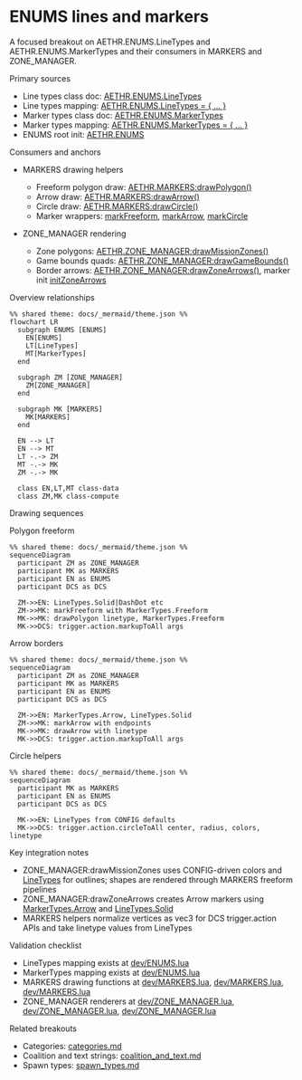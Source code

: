 # ENUMS lines and markers

A focused breakout on AETHR.ENUMS.LineTypes and AETHR.ENUMS.MarkerTypes and their consumers in MARKERS and ZONE_MANAGER.

Primary sources

- Line types class doc: [AETHR.ENUMS.LineTypes](../../dev/ENUMS.lua:137)
- Line types mapping: [AETHR.ENUMS.LineTypes = { ... }](../../dev/ENUMS.lua:452)
- Marker types class doc: [AETHR.ENUMS.MarkerTypes](../../dev/ENUMS.lua:146)
- Marker types mapping: [AETHR.ENUMS.MarkerTypes = { ... }](../../dev/ENUMS.lua:461)
- ENUMS root init: [AETHR.ENUMS](../../dev/ENUMS.lua:337)

Consumers and anchors

- MARKERS drawing helpers
  - Freeform polygon draw: [AETHR.MARKERS:drawPolygon()](../../dev/MARKERS.lua:85)
  - Arrow draw: [AETHR.MARKERS:drawArrow()](../../dev/MARKERS.lua:176)
  - Circle draw: [AETHR.MARKERS:drawCircle()](../../dev/MARKERS.lua:269)
  - Marker wrappers: [markFreeform](../../dev/MARKERS.lua:43), [markArrow](../../dev/MARKERS.lua:138), [markCircle](../../dev/MARKERS.lua:229)

- ZONE_MANAGER rendering
  - Zone polygons: [AETHR.ZONE_MANAGER:drawMissionZones()](../../dev/ZONE_MANAGER.lua:980)
  - Game bounds quads: [AETHR.ZONE_MANAGER:drawGameBounds()](../../dev/ZONE_MANAGER.lua:929)
  - Border arrows: [AETHR.ZONE_MANAGER:drawZoneArrows()](../../dev/ZONE_MANAGER.lua:1025), marker init [initZoneArrows](../../dev/ZONE_MANAGER.lua:1075)

Overview relationships

```mermaid
%% shared theme: docs/_mermaid/theme.json %%
flowchart LR
  subgraph ENUMS [ENUMS]
    EN[ENUMS]
    LT[LineTypes]
    MT[MarkerTypes]
  end

  subgraph ZM [ZONE_MANAGER]
    ZM[ZONE_MANAGER]
  end

  subgraph MK [MARKERS]
    MK[MARKERS]
  end

  EN --> LT
  EN --> MT
  LT -.-> ZM
  MT -.-> MK
  ZM -.-> MK

  class EN,LT,MT class-data
  class ZM,MK class-compute
```

Drawing sequences

Polygon freeform

```mermaid
%% shared theme: docs/_mermaid/theme.json %%
sequenceDiagram
  participant ZM as ZONE_MANAGER
  participant MK as MARKERS
  participant EN as ENUMS
  participant DCS as DCS

  ZM->>EN: LineTypes.Solid|DashDot etc
  ZM->>MK: markFreeform with MarkerTypes.Freeform
  MK->>MK: drawPolygon linetype, MarkerTypes.Freeform
  MK->>DCS: trigger.action.markupToAll args
```

Arrow borders

```mermaid
%% shared theme: docs/_mermaid/theme.json %%
sequenceDiagram
  participant ZM as ZONE_MANAGER
  participant MK as MARKERS
  participant EN as ENUMS
  participant DCS as DCS

  ZM->>EN: MarkerTypes.Arrow, LineTypes.Solid
  ZM->>MK: markArrow with endpoints
  MK->>MK: drawArrow with linetype
  MK->>DCS: trigger.action.markupToAll args
```

Circle helpers

```mermaid
%% shared theme: docs/_mermaid/theme.json %%
sequenceDiagram
  participant MK as MARKERS
  participant EN as ENUMS
  participant DCS as DCS

  MK->>EN: LineTypes from CONFIG defaults
  MK->>DCS: trigger.action.circleToAll center, radius, colors, linetype
```

Key integration notes

- ZONE_MANAGER:drawMissionZones uses CONFIG-driven colors and [LineTypes](../../dev/ENUMS.lua:452) for outlines; shapes are rendered through MARKERS freeform pipelines
- ZONE_MANAGER:drawZoneArrows creates Arrow markers using [MarkerTypes.Arrow](../../dev/ENUMS.lua:461) and [LineTypes.Solid](../../dev/ENUMS.lua:452)
- MARKERS helpers normalize vertices as vec3 for DCS trigger.action APIs and take linetype values from LineTypes

Validation checklist

- LineTypes mapping exists at [dev/ENUMS.lua](../../dev/ENUMS.lua:452)
- MarkerTypes mapping exists at [dev/ENUMS.lua](../../dev/ENUMS.lua:461)
- MARKERS drawing functions at [dev/MARKERS.lua](../../dev/MARKERS.lua:85), [dev/MARKERS.lua](../../dev/MARKERS.lua:176), [dev/MARKERS.lua](../../dev/MARKERS.lua:269)
- ZONE_MANAGER renderers at [dev/ZONE_MANAGER.lua](../../dev/ZONE_MANAGER.lua:929), [dev/ZONE_MANAGER.lua](../../dev/ZONE_MANAGER.lua:980), [dev/ZONE_MANAGER.lua](../../dev/ZONE_MANAGER.lua:1025)

Related breakouts

- Categories: [categories.md](./categories.md)
- Coalition and text strings: [coalition_and_text.md](./coalition_and_text.md)
- Spawn types: [spawn_types.md](./spawn_types.md)